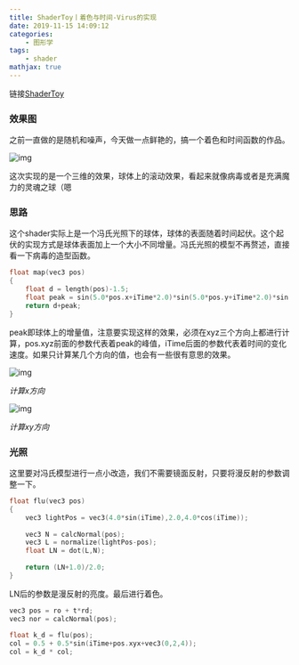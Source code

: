 ```yaml
---
title: ShaderToy丨着色与时间-Virus的实现
date: 2019-11-15 14:09:12
categories:
    - 图形学
tags: 
    - shader
mathjax: true
---
```


链接[ShaderToy](https://github.com/CrowFea/ShaderToy)
### 效果图
之前一直做的是随机和噪声，今天做一点鲜艳的，搞一个着色和时间函数的作品。

![img](https://media.giphy.com/media/cLSYRNd51uXatonc4a/giphy.gif)

这次实现的是一个三维的效果，球体上的滚动效果，看起来就像病毒或者是充满魔力的灵魂之球（嗯

### 思路

这个shader实际上是一个冯氏光照下的球体，球体的表面随着时间起伏。这个起伏的实现方式是球体表面加上一个大小不同增量。冯氏光照的模型不再赘述，直接看一下病毒的造型函数。
```c++
float map(vec3 pos)
{
	float d = length(pos)-1.5;
    float peak = sin(5.0*pos.x+iTime*2.0)*sin(5.0*pos.y+iTime*2.0)*sin(5.0*pos.z+iTime*2.0)*0.15;
    return d+peak;
}
```
peak即球体上的增量值，注意要实现这样的效果，必须在xyz三个方向上都进行计算，pos.xyz前面的参数代表着peak的峰值，iTime后面的参数代表着时间的变化速度。如果只计算某几个方向的值，也会有一些很有意思的效果。

![img](https://media.giphy.com/media/UQgUIlUbvbSx3ZZ3AA/giphy.gif)

*计算x方向*

![img](https://media.giphy.com/media/S5QeWkdHkjNYlqwKQW/giphy.gif)

*计算xy方向*

### 光照
这里要对冯氏模型进行一点小改造，我们不需要镜面反射，只要将漫反射的参数调整一下。
```c++
float flu(vec3 pos)
{
    vec3 lightPos = vec3(4.0*sin(iTime),2.0,4.0*cos(iTime));
    
	vec3 N = calcNormal(pos);
    vec3 L = normalize(lightPos-pos);
    float LN = dot(L,N);
   
    return (LN+1.0)/2.0;
}
```
LN后的参数是漫反射的亮度。最后进行着色。
```c++
vec3 pos = ro + t*rd;
vec3 nor = calcNormal(pos);
        
float k_d = flu(pos);
col = 0.5 + 0.5*sin(iTime+pos.xyx+vec3(0,2,4));
col = k_d * col;
```
